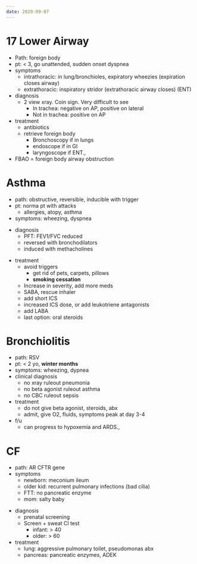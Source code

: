 ```yaml
---
date: 2020-09-07
---
```


# 17 Lower Airway

<!-- FBAO is, path, pt, symptoms intra and extra, diagnosis in trachea and not, treatment -->

- Path: foreign body
- pt: < 3, go unattended, sudden onset dyspnea
- symptoms
	- intrathoracic: in lung/bronchioles, expiratory wheezies (expiration closes airway)
	- extrathoracic: inspiratory stridor (extrathoracic airway closes) (ENT)
- diagnosis
	- 2 view xray. Coin sign. Very difficult to see
		- In trachea: negative on AP, positive on lateral
		- Not in trachea: positive on AP
- treatment
	- antibiotics
	- retrieve foreign body
		- Bronchoscopy if in lungs
		- endoscope if in GI
		- laryngoscope if ENT.,
- FBAO = foreign body airway obstruction

# Asthma

<!-- ignore.. -->

- path: obstructive, reversible, inducible with trigger
- pt: norma pt with attacks
	- allergies, atopy, asthma
- symptoms: wheezing, dyspnea

<!-- asthma diagnosis.. -->

- diagnosis
	- PFT: FEV1/FVC reduced
	- reversed with bronchodilators
	- induced with methacholines

<!-- asthma treatment overview, avoids.. -->

- treatment
	- avoid triggers
		- get rid of pets, carpets, pillows
		- **smoking cessation**
	- Increase in severity, add more meds
	- SABA, rescue inhaler
	- add short ICS
	- increased ICS dose, or add leukotriene antagonists
	- add LABA
	- last option: oral steroids

# Bronchiolitis

<!-- bronciolitis path, pt, season, symptoms, diagnosis, treatment, complication -->

- path: RSV
- pt: < 2 yo, **winter months**
- symptoms: wheezing, dypnea
- clinical diagnosis
	- no xray ruleout pneumonia
	- no beta agonist ruleout asthma
	- no CBC ruleout sepsis
- treatment
	- do not give beta agonist, steroids, abx
	- admit, give O2, fluids, symptoms peak at day 3-4
- f/u
	- can progress to hypoxemia and ARDS.,

# CF

<!-- ignore.. -->

- path: AR CFTR gene
- symptoms
	- newborn: meconium ileum
	- older kid: recurrent pulmonary infections (bad cilia)
	- FTT: no pancreatic enzyme
	- mom: salty baby

<!-- CF diagnosis and treatment.. -->

- diagnosis
	- prenatal screening
	- Screen + sweat Cl test
		- infant: > 40
		- older: > 60
- treatment
	- lung: aggressive pulmonary toilet, pseudomonas abx
	- pancreas: pancreatic enzymes, ADEK
